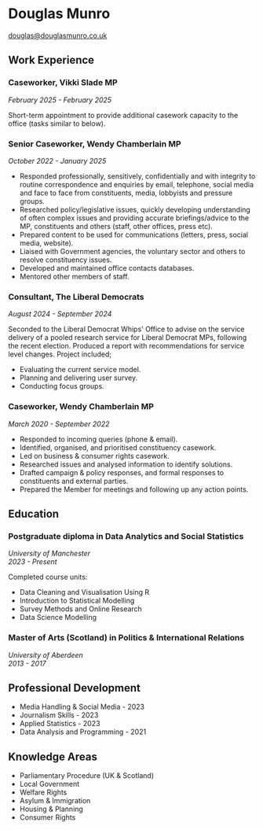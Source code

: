 # Douglas Munro
[douglas@douglasmunro.co.uk](mailto:douglas@douglasmunro.co.uk)

## Work Experience

### Caseworker, Vikki Slade MP
*February 2025 - February 2025*

Short-term appointment to provide additional casework capacity to the office (tasks similar to below).

### Senior Caseworker, Wendy Chamberlain MP
*October 2022 - January 2025*

- Responded professionally, sensitively, confidentially and with integrity to routine correspondence and enquiries by email, telephone, social media and face to face from constituents, media, lobbyists and pressure groups.
- Researched policy/legislative issues, quickly developing understanding of often complex issues and providing accurate briefings/advice to the MP, constituents and others (staff, other offices, press etc).
- Prepared content to be used for communications (letters, press, social media, website).
- Liaised with Government agencies, the voluntary sector and others to resolve constituency issues.
- Developed and maintained office contacts databases.
- Mentored other members of staff.

### Consultant, The Liberal Democrats
*August 2024 - September 2024*

Seconded to the Liberal Democrat Whips' Office to advise on the service delivery of a pooled research service for Liberal Democrat MPs, following the recent election. Produced a report with recommendations for service level changes. Project included;

- Evaluating the current service model.
- Planning and delivering user survey.
- Conducting focus groups.

### Caseworker, Wendy Chamberlain MP
*March 2020 - September 2022*

- Responded to incoming queries (phone & email).
- Identified, organised, and prioritised constituency casework.
- Led on business & consumer rights casework.
- Researched issues and analysed information to identify solutions.
- Drafted campaign & policy responses, and formal responses to constituents and external parties.
- Prepared the Member for meetings and following up any action points.

## Education

### Postgraduate diploma in Data Analytics and Social Statistics
*University of Manchester*  
*2023 - Present*

Completed course units:

- Data Cleaning and Visualisation Using R
- Introduction to Statistical Modelling
- Survey Methods and Online Research
- Data Science Modelling

### Master of Arts (Scotland) in Politics & International Relations	
*University of Aberdeen*  
*2013 - 2017*

## Professional Development 

- Media Handling & Social Media - 2023
- Journalism Skills - 2023
- Applied Statistics - 2023
- Data Analysis and Programming - 2021

## Knowledge Areas

- Parliamentary Procedure (UK & Scotland)
- Local Government
- Welfare Rights
- Asylum & Immigration
- Housing & Planning
- Consumer Rights

